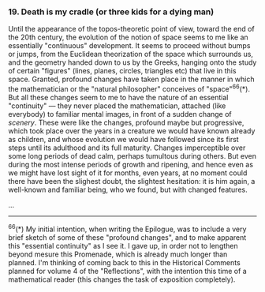 ### 19. Death is my cradle (or three kids for a dying man)
Until the appearance of the topos-theoretic point of view, toward the end of the 20th century, the evolution of the notion of space seems to me like an essentially "continuous" development. It seems to proceed without bumps or jumps, from the Euclidean theorization of the space which surrounds us, and the geometry handed down to us by the Greeks, hanging onto the study of certain "figures" (lines, planes, circles, triangles etc) that live in this space. Granted, profound changes have taken place in the manner in which the mathematician or the "natural philosopher" conceives of "space"<sup>66</sup>(*). But all these changes seem to me to have the nature of an essential "continuity" &mdash; they never placed the mathematician, attached (like everybody) to familiar mental images, in front of a sudden change of _scenery_. These were like the changes, profound maybe but progressive, which took place over the years in a creature we would have known already as children, and whose evolution we would have followed since its first steps until its adulthood and its full maturity. Changes imperceptible over some long periods of dead calm, perhaps tumultous during others. But even during the most intense periods of growth and ripening, and hence even as we might have lost sight of it for months, even years, at no moment could there have been the slighest doubt, the slightest hesitation: it is him again, a well-known and familiar being, who we found, but with changed features.

...

---

<sup>66</sup>(*) My initial intention, when writing the Epilogue, was to include a very brief sketch of some of these "profound changes", and to make apparent this "essential continuity" as I see it. I gave up, in order not to lengthen beyond mesure this Promenade, which is already much longer than planned. I'm thinking of coming back to this in the Historical Comments planned for volume 4 of the "Reflections", with the intention this time of a mathematical reader (this changes the task of exposition completely).
